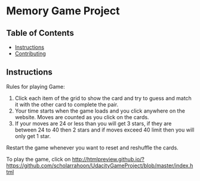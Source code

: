 # Memory Game Project

## Table of Contents

* [Instructions](#instructions)
* [Contributing](#contributing)

## Instructions

Rules for playing Game:

1. Click each item of the grid to show the card and try to guess and match it with the other card to complete the pair.
2. Your time starts when the game loads and you click anywhere on the website. Moves are counted as you click on the cards.
3. If your moves are 24 or less than you will get 3 stars, if they are between 24 to 40 then 2 stars and if moves exceed 40 limit then you will only get 1 star.

Restart the game whenever you want to reset and reshuffle the cards.

To play the game, click on http://htmlpreview.github.io/?https://github.com/scholarrahoon/UdacityGameProject/blob/master/index.html
